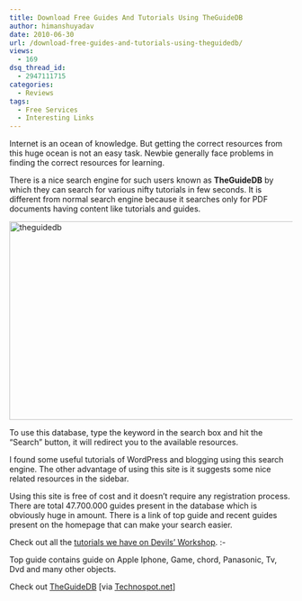 ```yaml
---
title: Download Free Guides And Tutorials Using TheGuideDB
author: himanshuyadav
date: 2010-06-30
url: /download-free-guides-and-tutorials-using-theguidedb/
views:
  - 169
dsq_thread_id:
  - 2947111715
categories:
  - Reviews
tags:
  - Free Services
  - Interesting Links
---
```

Internet is an ocean of knowledge. But getting the correct resources from this huge ocean is not an easy task. Newbie generally face problems in finding the correct resources for learning.

There is a nice search engine for such users known as **TheGuideDB** by which they can search for various nifty tutorials in few seconds. It is different from normal search engine because it searches only for PDF documents having content like tutorials and guides.

<img class="wp-image-50133" style="border-width: 0px" src="http://cdn.devilsworkshop.org/files/2010/06/theguidedb.png" border="0" alt="theguidedb" width="591" height="353" />

To use this database, type the keyword in the search box and hit the “Search” button, it will redirect you to the available resources.

I found some useful tutorials of WordPress and blogging using this search engine. The other advantage of using this site is it suggests some nice related resources in the sidebar.

Using this site is free of cost and it doesn’t require any registration process. There are total 47.700.000 guides present in the database which is obviously huge in amount. There is a link of top guide and recent guides present on the homepage that can make your search easier.

Check out all the [tutorials we have on Devils&#8217; Workshop][1]. <img src="http://devilsworkshop.org/wp-includes/images/smilies/simple-smile.png" alt=":-)" class="wp-smiley" style="height: 1em; max-height: 1em;" />

Top guide contains guide on Apple Iphone, Game, chord, Panasonic, Tv, Dvd and many other objects.

Check out <a href="http://theguidedb.com" onclick="_gaq.push(['_trackEvent', 'outbound-article', 'http://theguidedb.com', 'TheGuideDB']);" >TheGuideDB</a> [via <a href="http://www.technospot.net/blogs/free-download-guides-for-almost-anything-47700000-guides-in-database/" onclick="_gaq.push(['_trackEvent', 'outbound-article', 'http://www.technospot.net/blogs/free-download-guides-for-almost-anything-47700000-guides-in-database/', 'Technospot.net']);" >Technospot.net</a>]

 [1]: http://devilsworkshop.org/tag/tutorial/
